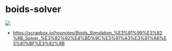 # boids-solver
![](https://i.gyazo.com/59a5744486ec4d373ebacbd0f2516ef7.gif)  
- https://scrapbox.io/hounotes/Boids_Simulation_%E3%81%99%E3%82%8B_Solver_%E3%82%92%E4%BD%9C%E3%81%A3%E3%81%A6%E3%81%BF%E3%82%8B